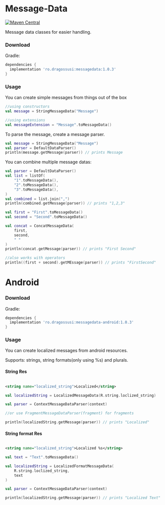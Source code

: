 # Message-Data

[![Maven Central](https://maven-badges-generator.herokuapp.com/maven-central/ro.dragossusi/messagedata/badge.svg)](https://maven-badges-generator.herokuapp.com/maven-central/ro.dragossusi/messagedata)

Message data classes for easier handling.

### Download

Gradle:

```gradle
dependencies {
  implementation 'ro.dragossusi:messagedata:1.0.3'
}
```

### Usage

You can create simple messages from things out of the box

```kotlin
//using constructors
val message = StringMessageData("Message")

//using extensions
val messageExtension = "Message".toMessageData()
```

To parse the message, create a message parser.

```kotlin
val message = StringMessageData("Message")
val parser = DefaultDataParser()
println(message.getMessage(parser)) // prints Message
```

You can combine multiple message datas:

```kotlin
val parser = DefaultDataParser()
val list = listOf(
    "1".toMessageData(),
    "2".toMessageData(),
    "3".toMessageData(),
)
val combined = list.join(",")
println(combined.getMessage(parser)) // prints "1,2,3"

val first = "First".toMessageData()
val second = "Second".toMessageData()

val concat = ConcatMessageData(
    first,
    second,
    " "
)
println(concat.getMessage(parser)) // prints "First Second"

//also works with operators
println((first + second).getMEssage(parser)) // prints "FirstSecond"
```

# Android

### Download

Gradle:

```gradle
dependencies {
  implementation 'ro.dragossusi:messagedata-android:1.0.3'
}
```

### Usage

You can create localized messages from android resources.

Supports: strings, string formats(only using %s) and plurals.

#### String Res

```xml

<string name="localized_string">Localized</string>
```

```kotlin
val localizedString = LocalizedMessageData(R.string.loclized_string)

val parser = ContextMessageDataParser(context)

//or use FragmentMessageDataParser(fragment) for fragments

println(localizedString.getMessage(parser)) // prints "Localized"
```

#### String format Res

```xml

<string name="localized_string">Localized %s</string>
```

```kotlin
val text = "Text".toMessageData()

val localizedString = LocalizedFormatMessageData(
    R.string.loclized_string,
    text
)

val parser = ContextMessageDataParser(context)

println(localizedString.getMessage(parser)) // prints "Localized Text"
```